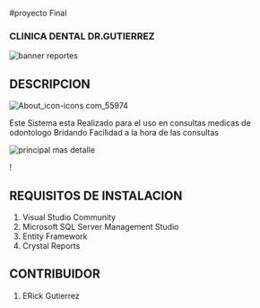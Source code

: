 
#proyecto Final

### **CLINICA DENTAL DR.GUTIERREZ** 






![banner reportes](https://user-images.githubusercontent.com/50554753/62085682-29baf680-b22a-11e9-97f0-48368f5c62b1.PNG)


## DESCRIPCION
![About_icon-icons com_55974](https://user-images.githubusercontent.com/50494642/62062891-77e8ed80-b25c-11e9-8e59-c9432487dad2.png)

Este Sistema esta Realizado para el uso en consultas medicas de odontologo Bridando Facilidad a la hora de las consultas 

![principal mas detalle](https://user-images.githubusercontent.com/50554753/62085992-faf15000-b22a-11e9-8dd0-37016e5da6e7.PNG)

!
## REQUISITOS DE INSTALACION


1. Visual Studio Community
2. Microsoft SQL Server Management Studio 
3. Entity Framework
4. Crystal Reports

## CONTRIBUIDOR

1. ERick Gutierrez




 
